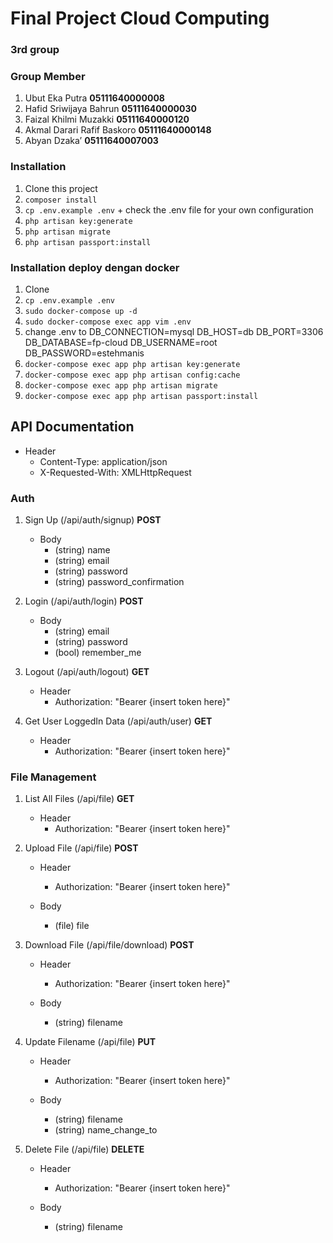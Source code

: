 # Final Project Cloud Computing
### 3rd group
### Group Member
1. Ubut Eka Putra **05111640000008**
2. Hafid Sriwijaya Bahrun **05111640000030**
3. Faizal Khilmi Muzakki **05111640000120**
4. Akmal Darari Rafif Baskoro **05111640000148**
5. Abyan Dzaka’ **05111640007003**

### Installation
1. Clone this project
2. `composer install`
3. `cp .env.example .env` + check the .env file for your own configuration
4. `php artisan key:generate`
5. `php artisan migrate`
6. `php artisan passport:install`

### Installation deploy dengan docker
1. Clone 
2. `cp .env.example .env`
3. `sudo docker-compose up -d`
4. `sudo docker-compose exec app vim .env`
5. change .env to
DB_CONNECTION=mysql
DB_HOST=db
DB_PORT=3306
DB_DATABASE=fp-cloud
DB_USERNAME=root
DB_PASSWORD=estehmanis
6. `docker-compose exec app php artisan key:generate`
7. `docker-compose exec app php artisan config:cache`
8. `docker-compose exec app php artisan migrate`
9. `docker-compose exec app php artisan passport:install`


## API Documentation
- Header
  - Content-Type: application/json
  - X-Requested-With: XMLHttpRequest

### Auth
1. Sign Up (/api/auth/signup) **POST**
   - Body
     - (string) name
     - (string) email
     - (string) password
     - (string) password_confirmation

2. Login (/api/auth/login) **POST**
   - Body
     - (string) email
     - (string) password
     - (bool) remember_me

3. Logout (/api/auth/logout) **GET**
   - Header
     - Authorization: "Bearer {insert token here}"

4. Get User LoggedIn Data (/api/auth/user) **GET**
   - Header
     - Authorization: "Bearer {insert token here}"

### File Management
1. List All Files (/api/file) **GET**
   - Header
     - Authorization: "Bearer {insert token here}"

2. Upload File (/api/file) **POST**
   - Header
     - Authorization: "Bearer {insert token here}"

   - Body
     - (file) file

3. Download File (/api/file/download) **POST**
   - Header
     - Authorization: "Bearer {insert token here}"

   - Body
     - (string) filename

4. Update Filename (/api/file) **PUT**
   - Header
     - Authorization: "Bearer {insert token here}"

   - Body
     - (string) filename
     - (string) name_change_to


4. Delete File (/api/file) **DELETE**
   - Header
     - Authorization: "Bearer {insert token here}"

   - Body
     - (string) filename
